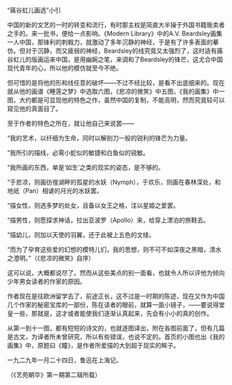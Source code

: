 “蕗谷虹儿画选”小引

  

中国的新的文艺的一时的转变和流行，有时那主权是简直大半操于外国书籍贩卖者之手的。来一批书，便给一点影响。《Modern Library》中的A.V. Beardsley画集一人中国，那锋利的刺戟力，就激动了多年沉静的神经，于是有了许多表面的摹仿。但对于沉静，而又疲弱的神经，Beardsley的线究竟又太强烈了，这时适有蕗谷虹儿的版画运来中国，是用幽婉之笔，来调和了Beardsley的锋芒，这尤合中国现代青年的心，所以他的模仿就至今不绝。

但可惜的是将他的形和线任意的破坏——不过不经比较，是看不出底细来的。现在就从他的画谱《睡莲之梦》中选取六图，《悲凉的微笑》中五图，《我的画集》中一图，大约都是可显现他的特色之作，虽然中国的复制，不能高明，然而究竟较可以窥见他的真面目了。

至于作者的特色之所在，就让他自己来说罢——

  

“我的艺术，以纤细为生命，同时以解剖刀一般的锐利的锋芒为力量。

“我所引的描线，必需小蛇似的敏捷和白鱼似的锐敏。

“我所画的东西，单是‘如生’之类的现实的姿态，是不够的。

“于悲凉，则画彷徨湖畔的孤星的水妖（Nymph），于欢乐，则画在春林深处，和地祇（Pan）相谑的月光的水妖罢。

“描女性，则选多梦的处女，且备以女王之格，注以星姬之爱罢。

“描男性，则愿探求神话，拉出亚波罗（Apollo）来，给穿上漂泊的旅鞋去。

“描幼儿，则加以天使的羽翼，还于此被上五色的文绫。

“而为了孕育这些爱的幻想的模特儿们，我的思想，则不可不如深夜之黑暗，清水之澄明。”（《悲凉的微笑》自序）

  

这可以说，大概都说尽了。然而从这些美点的别一面看，也就令人所以评他为倾向少年男女读者的作家的原因。

作者现在是往欧洲留学去了，前途正长，这不过是一时期的陈迹，现在又作为中国几个作家的秘密宝库的一部份，陈在读者的眼前，就算一面小镜子，——要说得堂皇一些，那就是，这才或者能使我们逐渐认真起来，先会有小小的真的创作。

从第一到十一图，都有短短的诗文的，也就逐图译出，附在各图前面了，但有几篇是古文，为译者所未曾研究，所以有些错误，也说不定的。首页的小图也出《我的画集》中，原题曰《瞳》，是作者所爱描的大到超于现实的眸子。

一九二九年一月二十四日，鲁迅在上海记。

  

（《艺苑朝华》第一期第二辑所载）